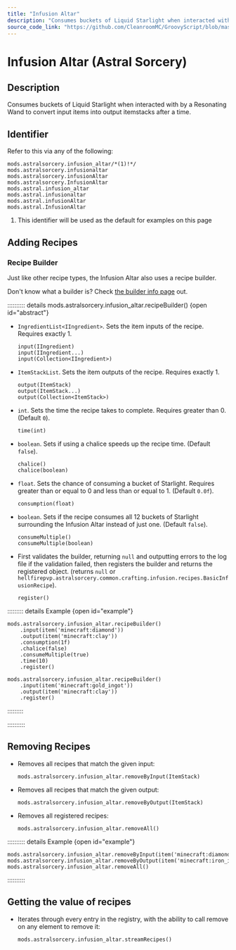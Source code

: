 ```yaml
---
title: "Infusion Altar"
description: "Consumes buckets of Liquid Starlight when interacted with by a Resonating Wand to convert input items into output itemstacks after a time."
source_code_link: "https://github.com/CleanroomMC/GroovyScript/blob/master/src/main/java/com/cleanroommc/groovyscript/compat/mods/astralsorcery/InfusionAltar.java"
---
```


# Infusion Altar (Astral Sorcery)

## Description

Consumes buckets of Liquid Starlight when interacted with by a Resonating Wand to convert input items into output itemstacks after a time.

## Identifier

Refer to this via any of the following:

```groovy:no-line-numbers {1}
mods.astralsorcery.infusion_altar/*(1)!*/
mods.astralsorcery.infusionaltar
mods.astralsorcery.infusionAltar
mods.astralsorcery.InfusionAltar
mods.astral.infusion_altar
mods.astral.infusionaltar
mods.astral.infusionAltar
mods.astral.InfusionAltar
```

1. This identifier will be used as the default for examples on this page

## Adding Recipes

### Recipe Builder

Just like other recipe types, the Infusion Altar also uses a recipe builder.

Don't know what a builder is? Check [the builder info page](../../../groovy/builder.md) out.

:::::::::: details mods.astralsorcery.infusion_altar.recipeBuilder() {open id="abstract"}
- `IngredientList<IIngredient>`. Sets the item inputs of the recipe. Requires exactly 1.

    ```groovy:no-line-numbers
    input(IIngredient)
    input(IIngredient...)
    input(Collection<IIngredient>)
    ```

- `ItemStackList`. Sets the item outputs of the recipe. Requires exactly 1.

    ```groovy:no-line-numbers
    output(ItemStack)
    output(ItemStack...)
    output(Collection<ItemStack>)
    ```

- `int`. Sets the time the recipe takes to complete. Requires greater than 0. (Default `0`).

    ```groovy:no-line-numbers
    time(int)
    ```

- `boolean`. Sets if using a chalice speeds up the recipe time. (Default `false`).

    ```groovy:no-line-numbers
    chalice()
    chalice(boolean)
    ```

- `float`. Sets the chance of consuming a bucket of Starlight. Requires greater than or equal to 0 and less than or equal to 1. (Default `0.0f`).

    ```groovy:no-line-numbers
    consumption(float)
    ```

- `boolean`. Sets if the recipe consumes all 12 buckets of Starlight surrounding the Infusion Altar instead of just one. (Default `false`).

    ```groovy:no-line-numbers
    consumeMultiple()
    consumeMultiple(boolean)
    ```

- First validates the builder, returning `null` and outputting errors to the log file if the validation failed, then registers the builder and returns the registered object. (returns `null` or `hellfirepvp.astralsorcery.common.crafting.infusion.recipes.BasicInfusionRecipe`).

    ```groovy:no-line-numbers
    register()
    ```

::::::::: details Example {open id="example"}
```groovy:no-line-numbers
mods.astralsorcery.infusion_altar.recipeBuilder()
    .input(item('minecraft:diamond'))
    .output(item('minecraft:clay'))
    .consumption(1f)
    .chalice(false)
    .consumeMultiple(true)
    .time(10)
    .register()

mods.astralsorcery.infusion_altar.recipeBuilder()
    .input(item('minecraft:gold_ingot'))
    .output(item('minecraft:clay'))
    .register()
```

:::::::::

::::::::::

## Removing Recipes

- Removes all recipes that match the given input:

    ```groovy:no-line-numbers
    mods.astralsorcery.infusion_altar.removeByInput(ItemStack)
    ```

- Removes all recipes that match the given output:

    ```groovy:no-line-numbers
    mods.astralsorcery.infusion_altar.removeByOutput(ItemStack)
    ```

- Removes all registered recipes:

    ```groovy:no-line-numbers
    mods.astralsorcery.infusion_altar.removeAll()
    ```

:::::::::: details Example {open id="example"}
```groovy:no-line-numbers
mods.astralsorcery.infusion_altar.removeByInput(item('minecraft:diamond_ore'))
mods.astralsorcery.infusion_altar.removeByOutput(item('minecraft:iron_ingot'))
mods.astralsorcery.infusion_altar.removeAll()
```

::::::::::

## Getting the value of recipes

- Iterates through every entry in the registry, with the ability to call remove on any element to remove it:

    ```groovy:no-line-numbers
    mods.astralsorcery.infusion_altar.streamRecipes()
    ```
